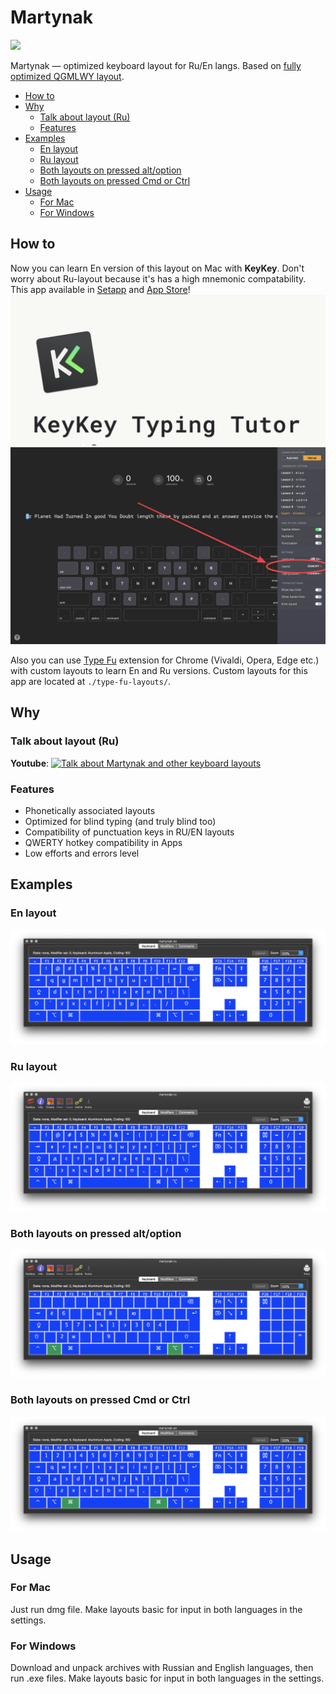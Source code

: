 # Martynak

<img src="https://user-images.githubusercontent.com/20739202/204223359-82cfbbf8-e944-4319-a362-b1745a64888f.png" width="150" />

Martynak — optimized keyboard layout for Ru/En langs. Based on [fully optimized QGMLWY layout](http://mkweb.bcgsc.ca/carpalx/?full_optimization).

- [How to](#how-to)
- [Why](#why)
  - [Talk about layout (Ru)](#talk-about-layout-ru)
  - [Features](#features)
- [Examples](#examples)
  - [En layout](#en-layout)
  - [Ru layout](#ru-layout)
  - [Both layouts on pressed alt/option](#both-layouts-on-pressed-altoption)
  - [Both layouts on pressed Cmd or Ctrl](#both-layouts-on-pressed-cmd-or-ctrl)
- [Usage](#usage)
  - [For Mac](#for-mac)
  - [For Windows](#for-windows)

## How to

Now you can learn En version of this layout on Mac with **KeyKey**. Don't worry about Ru-layout because it's has a high mnemonic compatability. 
This app available in [Setapp](https://setapp.com/ru/apps/keykey-typing-tutor) and [App Store](https://apps.apple.com/ru/app/keykey-%D0%BA%D0%BB%D0%B0%D0%B2%D0%B8%D0%B0%D1%82%D1%83%D1%80%D0%BD%D1%8B%D0%B9-%D1%82%D1%80%D0%B5%D0%BD%D0%B0%D0%B6%D1%91%D1%80/id1035137927?mt=12)!
![](assets/2021-09-11-11-29-20.png)
![](assets/2021-09-11-11-36-45.png)

Also you can use [Type Fu](https://type-fu.com/) extension for Chrome (Vivaldi, Opera, Edge etc.) with custom layouts to learn En and Ru versions. Custom layouts for this app are located at `./type-fu-layouts/`.

## Why

### Talk about layout (Ru)

**Youtube**: [![Talk about Martynak and other keyboard layouts](https://user-images.githubusercontent.com/20739202/130952667-d39f9f68-cdca-419e-82c9-f811ca25bce3.png)](https://www.youtube.com/watch?v=vXjp7R0G9ws)

### Features

- Phonetically associated layouts
- Optimized for blind typing (and truly blind too)
- Compatibility of punctuation keys in RU/EN layouts
- QWERTY hotkey compatibility in Apps
- Low efforts and errors level

## Examples

### En layout

![](./assets/en-layout.png)

### Ru layout

![](./assets/ru-layout.png)

### Both layouts on pressed alt/option

![](./assets/option-layout.png)

### Both layouts on pressed Cmd or Ctrl 

![](./assets/cmd-layout.png)

## Usage

### For Mac

Just run dmg file. Make layouts basic for input in both languages in the settings.

### For Windows

Download and unpack archives with Russian and English languages, then run .еxe files. Make layouts basic for input in both languages in the settings.

